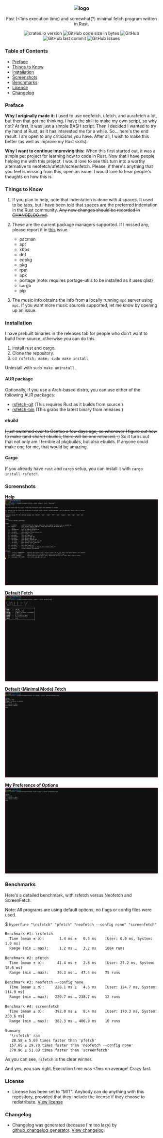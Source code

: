 <h3 align="center"><img src="https://raw.githubusercontent.com/rsfetch/rsfetch/master/Screenshots/logo.jpg" alt="logo" height="100px"></h3>
<p align="center">Fast (<1ms execution time) and somewhat(?) minimal fetch program written in Rust.</p>

<p align="center">
<img alt="crates.io version" src="https://img.shields.io/badge/crates.io-v1.9.0-blue.svg">
<img alt="GitHub code size in bytes" src="https://img.shields.io/github/languages/code-size/rsfetch/rsfetch.svg">
<img alt="GitHub" src="https://img.shields.io/github/license/rsfetch/rsfetch.svg">
<img alt="GitHub last commit" src="https://img.shields.io/github/last-commit/rsfetch/rsfetch.svg">
<img alt="GitHub issues" src="https://img.shields.io/github/issues/rsfetch/rsfetch.svg?color=gren">
</p>

### Table of Contents
* [Preface](#preface)
* [Things to Know](#things-to-know)
* [Installation](#installation)
* [Screenshots](#screenshots)
* [Benchmarks](#benchmarks)
* [License](#license)
* [Changelog](#changelog)

### Preface

**Why I originally made it:** I used to use neofetch, ufetch, and 
aurafetch a lot, but then that got me thinking. I have the skill to make
 my own script, so why not? At first, it was just a simple BASH script. 
Then I decided I wanted to try my hand at Rust, as it has interested me 
for a while. So... here's the end result. I am open to any criticisms 
you have. After all, I wish to make this better (as well as improve my 
Rust skills).

**Why I want to continue improving this:** When this first started out, it 
was a simple pet project for learning how to code in Rust. Now that I have
people helping me with this project, I would love to see this turn into a
worthy alternative to neofetch/ufetch/screenfetch. Please, if there's anything 
that you feel is missing from this, open an issue. I would love to hear people's
thoughts on how this is.

### Things to Know

1. If you plan to help, note that indentation is done with 4 spaces. It used to be tabs, but I have been told that spaces are the preferred indentation in the Rust community. ~~Any new changes should be recorded in [CHANGELOG.md](CHANGELOG.md).~~

2. These are the current package managers supported. If I missed any, please report it in [this](https://github.com/rsfetch/rsfetch/issues/28) issue.
    - pacman
    - apt
    - xbps
    - dnf
    - eopkg
    - pkg
    - rpm
    - apk
    - portage (note: requires portage-utils to be installed as it uses qlist)
    - cargo
    - pip

3. The music info obtains the info from a locally running `mpd` server using `mpc`. If you want more music sources supported, let me know by opening up an issue.

### Installation
I have prebuilt binaries in the releases tab for people who don't want to build from source, otherwise you can do this.

1. Install rust and cargo.
2. Clone the repository.
3. `cd rsfetch; make; sudo make install`

Uninstall with `sudo make uninstall`.

#### AUR package
Optionally, if you use a Arch-based distro, you can use either of the following AUR packages:
- [rsfetch-git](https://aur.archlinux.org/packages/rsfetch-git/) (This requires Rust as it builds from source.)
- [rsfetch-bin](https://aur.archlinux.org/packages/rsfetch-bin/) (This grabs the latest binary from releases.)

#### ebuild
~~I just switched over to Gentoo a few days ago, so whenever I figure out how to make (and share) ebuilds, there will be one released. :)~~ So it turns out that not only am I terrible at pkgbuilds, but also ebuilds. If anyone could make one for me, that would be amazing.

#### Cargo
If you already have `rust` and `cargo` setup, you can install it with `cargo install rsfetch`.

### Screenshots

**Help**
![Help](Screenshots/help.png?raw=true "Help")

**Default Fetch**
![Default](Screenshots/default.png?raw=true "Default")

**Default (Minimal Mode) Fetch**
![Default](Screenshots/default-minimal.png?raw=true "Default")

**My Preference of Options**
![Default](Screenshots/preference.png?raw=true "Preference")

### Benchmarks

Here's a detailed benchmark, with rsfetch versus Neofetch and ScreenFetch:

Note: All programs are using default options, no flags or config files were used.

$ `hyperfine "\rsfetch" "pfetch" "neofetch --config none" "screenfetch"`

```
Benchmark #1: \rsfetch
  Time (mean ± σ):       1.4 ms ±   0.3 ms    [User: 0.6 ms, System: 1.0 ms]
  Range (min … max):     1.2 ms …   3.2 ms    1084 runs
 
Benchmark #2: pfetch
  Time (mean ± σ):      41.4 ms ±   2.8 ms    [User: 27.2 ms, System: 18.6 ms]
  Range (min … max):    36.3 ms …  47.4 ms    75 runs
 
Benchmark #3: neofetch --config none
  Time (mean ± σ):     228.1 ms ±   4.6 ms    [User: 124.7 ms, System: 114.9 ms]
  Range (min … max):   220.7 ms … 238.7 ms    12 runs
 
Benchmark #4: screenfetch
  Time (mean ± σ):     392.0 ms ±   8.4 ms    [User: 170.3 ms, System: 250.6 ms]
  Range (min … max):   382.3 ms … 406.9 ms    10 runs
 
Summary
  '\rsfetch' ran
   28.58 ± 5.69 times faster than 'pfetch'
  157.65 ± 29.70 times faster than 'neofetch --config none'
  270.96 ± 51.09 times faster than 'screenfetch'
```

As you can see, `rsfetch` is the clear winner.  

And yes, you saw right. Execution time was <1ms on average! Crazy fast.

### License

- License has been set to "MIT". Anybody can do anything with this repository, provided that they include the license if they choose to redistribute. [View license](https://raw.githubusercontent.com/rsfetch/rsfetch/master/LICENSE)

### Changelog

- Changelog was generated (because I'm too lazy) by [github_changelog_generator](https://github.com/skywinder/Github-Changelog-Generator). [View changelog](https://raw.githubusercontent.com/rsfetch/rsfetch/master/CHANGELOG.md)
